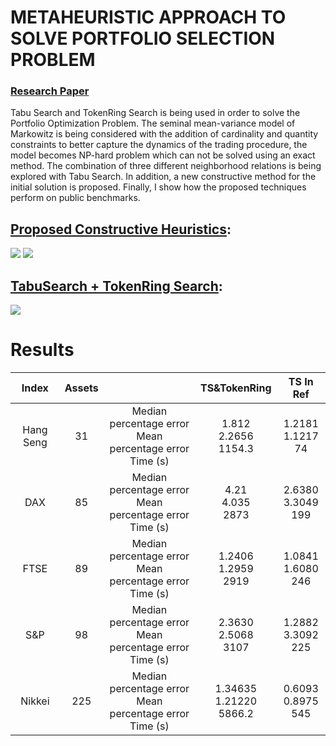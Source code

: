 # METAHEURISTIC APPROACH TO SOLVE PORTFOLIO SELECTION PROBLEM
### [Research Paper](https://github.com/taylankabbani/METAHEURISTIC-APPROACH-FOR-POP/blob/master/Description/Progress_Repo.pdf)
 Tabu Search and TokenRing Search is being used in order to solve the Portfolio Optimization Problem. The seminal mean-variance model of Markowitz is being considered with the addition of cardinality and quantity constraints to better capture the dynamics of the trading procedure, the model becomes NP-hard problem which can not be solved using an exact method. The combination of three different neighborhood relations is being explored with Tabu Search. In addition, a new constructive method for the initial solution is proposed. Finally, I show how the proposed techniques perform on public benchmarks.
 
## [Proposed Constructive Heuristics](https://github.com/taylankabbani/METAHEURISTIC-APPROACH-TO-SOLVE-PORTFOLIO-SELECTION-PROBLEM/blob/master/TS_TokenRing.py): 
![](https://github.com/taylankabbani/METAHEURISTIC-APPROACH-TO-SOLVE-PORTFOLIO-SELECTION-PROBLEM/blob/master/Description/Algo2.PNG)
![](https://github.com/taylankabbani/METAHEURISTIC-APPROACH-TO-SOLVE-PORTFOLIO-SELECTION-PROBLEM/blob/master/Description/Algo3.PNG)

## [TabuSearch + TokenRing Search](https://github.com/taylankabbani/METAHEURISTIC-APPROACH-TO-SOLVE-PORTFOLIO-SELECTION-PROBLEM/tree/master/InitialSolution): 
![](https://github.com/taylankabbani/METAHEURISTIC-APPROACH-TO-SOLVE-PORTFOLIO-SELECTION-PROBLEM/blob/master/Description/Algo1.PNG)
# Results
|   Index   	| Assets 	|                                                                	|         TS&TokenRing         	|       TS In Ref      	|
|:---------:	|:------:	|:--------------------------------------------------------------:	|:----------------------------:	|:-----------------------:	|
| Hang Seng 	|   31   	|  Median percentage error<br>Mean percentage error<br>Time (s)  	|   1.812<br>2.2656<br>1154.3  	|  1.2181<br>1.1217<br>74 	|
|    DAX    	|   85   	| Median percentage error <br>Mean percentage error <br>Time (s) 	|     4.21<br>4.035<br>2873    	| 2.6380<br>3.3049<br>199 	|
|    FTSE   	|   89   	| Median percentage error <br>Mean percentage error <br>Time (s) 	|   1.2406<br>1.2959<br>2919   	| 1.0841<br>1.6080<br>246 	|
|    S&P    	|   98   	| Median percentage error <br>Mean percentage error <br>Time (s) 	|   2.3630<br>2.5068<br>3107   	| 1.2882<br>3.3092<br>225 	|
|   Nikkei  	|   225  	| Median percentage error <br>Mean percentage error <br>Time (s) 	| 1.34635<br>1.21220<br>5866.2 	| 0.6093<br>0.8975<br>545 	|

